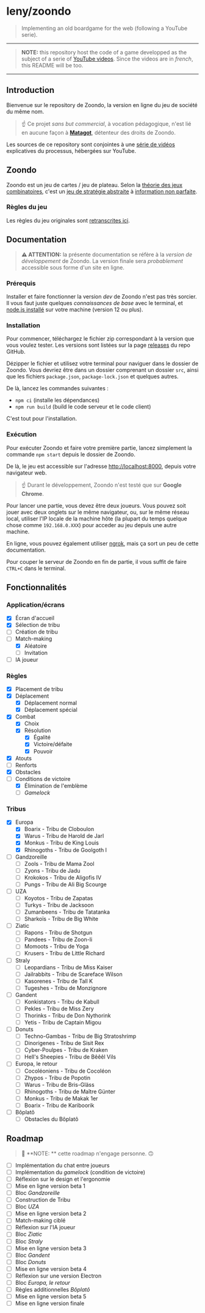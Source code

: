 # leny/zoondo

> Implementing an old boardgame for the web (following a YouTube serie).

* * *

> **NOTE:** this repository host the code of a game developped as the subject of a serie of [YouTube videos](https://www.youtube.com/playlist?list=PLiqWBsRPUup73D6Mew2s1XsoyXp6eaHjp). Since the videos are in *french*, this README will be too.

* * *

## Introduction

Bienvenue sur le repository de Zoondo, la version en ligne du jeu de société du même nom.

> ☝️ Ce projet *sans but commercial*, à vocation pédagogique, n'est lié en aucune façon à [**Matagot**](https://www.matagot.com), détenteur des droits de Zoondo.

Les sources de ce repository sont conjointes à une [série de vidéos](https://www.youtube.com/playlist?list=PLiqWBsRPUup73D6Mew2s1XsoyXp6eaHjp) explicatives du processus, hébergées sur YouTube.

## Zoondo

Zoondo est un jeu de cartes / jeu de plateau. Selon la [théorie des jeux combinatoires](https://fr.wikipedia.org/wiki/Th%C3%A9orie_des_jeux_combinatoires), c'est un [jeu de stratégie abstraite](https://fr.wikipedia.org/wiki/Jeu_de_strat%C3%A9gie_combinatoire_abstrait) à [information non parfaite](https://fr.wikipedia.org/wiki/Th%C3%A9orie_des_jeux#Information_compl%C3%A8te_et_information_incompl%C3%A8te).

### Règles du jeu

Les règles du jeu originales sont [retranscrites ici](./docs/gamerules.md).

## Documentation

> **⚠️ ATTENTION:** la présente documentation se réfère à la _version de développement_ de Zoondo. La version finale sera _probablement_ accessible sous forme d'un site en ligne.

### Prérequis

Installer et faire fonctionner la version *dev* de Zoondo n'est pas très sorcier. Il vous faut juste quelques *connaissances de base* avec le terminal, et [node.js installé](https://nodejs.org/en/download/) sur votre machine (version 12 ou plus).

### Installation

Pour commencer, téléchargez le fichier zip correspondant à la version que vous voulez tester. Les versions sont listées sur la page [releases](https://github.com/leny/zoondo/releases) du repo GitHub.

Dézipper le fichier et utilisez votre terminal pour naviguer dans le dossier de Zoondo. Vous devriez être dans un dossier comprenant un dossier `src`, ainsi que les fichiers `package.json`, `package-lock.json` et quelques autres.

De là, lancez les commandes suivantes :

- `npm ci` (installe les dépendances)
- `npm run build` (build le code serveur et le code client)

C'est tout pour l'installation.

### Exécution

Pour exécuter Zoondo et faire votre première partie, lancez simplement la commande `npm start` depuis le dossier de Zoondo.

De là, le jeu est accessible sur l'adresse [http://localhost:8000](http://localhost:8000), depuis votre navigateur web.

> ☝️ Durant le développement, Zoondo n'est testé que sur **Google Chrome**.

Pour lancer une partie, vous devez être deux joueurs. Vous pouvez soit jouer avec deux onglets sur le même navigateur, ou, sur le même réseau local, utiliser l'IP locale de la machine hôte (la plupart du temps quelque chose comme `192.168.0.XXX`) pour acceder au jeu depuis une autre machine.

En ligne, vous pouvez également utiliser [ngrok](https://ngrok.com), mais ça sort un peu de cette documentation.

Pour couper le serveur de Zoondo en fin de partie, il vous suffit de faire `CTRL+C` dans le terminal.

## Fonctionnalités

### Application/écrans

- [x] Écran d'accueil
- [x] Sélection de tribu
- [ ] Création de tribu
- [ ] Match-making
	- [x] Aléatoire
	- [ ] Invitation
- [ ] IA joueur

### Règles

- [x] Placement de tribu
- [x] Déplacement
  - [x] Déplacement normal
  - [x] Déplacement spécial
- [x] Combat
  - [x] Choix
  - [x] Résolution
	  - [x] Égalité
	  - [x] Victoire/défaite
	  - [x] Pouvoir
- [x] Atouts
- [ ] Renforts
- [x] Obstacles
- [ ] Conditions de victoire
    - [x] Élimination de l'emblème
    - [ ] _Gamelock_

### Tribus

- [x] Europa
	- [x] Boarix - Tribu de Cloboulon
	- [x] Warus - Tribu de Harold de Jarl
	- [x] Monkus - Tribu de King Louis
	- [x] Rhinogoths - Tribu de Goolgoth I
- [ ] Gandzoreille
	- [ ] Zools - Tribu de Mama Zool
	- [ ] Zyons - Tribu de Jadu
	- [ ] Krokokos - Tribu de Aligofis IV
	- [ ] Pungs - Tribu de Ali Big Scourge
- [ ] UZA
	- [ ] Koyotos - Tribu de Zapatas
	- [ ] Turkys - Tribu de Jacksoon
	- [ ] Zumanbeens - Tribu de Tatatanka
	- [ ] Sharkoïs - Tribu de Big White
- [ ] Ziatic
	- [ ] Rapons - Tribu de Shotgun
	- [ ] Pandees - Tribu de Zoon-li
	- [ ] Momoots - Tribu de Yoga
	- [ ] Krusers - Tribu de Little Richard
- [ ] Straly
	- [ ] Leopardians - Tribu de Miss Kaiser
	- [ ] Jailrabbits - Tribu de Scareface Wilson
	- [ ] Kasorenes - Tribu de Tall K
	- [ ] Tugeshes - Tribu de Monzignore
- [ ] Gandent
	- [ ] Konkistators - Tribu de Kabull
	- [ ] Pekles - Tribu de Miss Zery
	- [ ] Thorinks - Tribu de Don Nythorink
	- [ ] Yetis - Tribu de Captain Migou
- [ ] Donuts
	- [ ] Techno-Gambas - Tribu de Big Stratoshrimp
	- [ ] Dinorigenes - Tribu de Sisit Rex
	- [ ] Cyber-Poulpes - Tribu de Kraken
	- [ ] Hell's Sheepies - Tribu de Bêêêl Vils
- [ ] Europa, le retour
	- [ ] Cocoléoniens - Tribu de Cocoléon
	- [ ] Zhypos - Tribu de Popotin
	- [ ] Warus - Tribu de Bris-Gläss
	- [ ] Rhinogoths - Tribu de Maître Günter
	- [ ] Monkus - Tribu de Makak 1er
	- [ ] Boarix - Tribu de Kariboorik
- [ ] Bôplatô
	- [ ] Obstacles du Bôplatô

## Roadmap

> 🤘 **NOTE: ** cette roadmap n'engage personne. 🙃

- [ ] Implémentation du chat entre joueurs
- [ ] Implémentation du _gamelock_ (condition de victoire)
- [ ] Réflexion sur le design et l'ergonomie
- [ ] Mise en ligne version beta 1
- [ ] Bloc *Gandzoreille*
- [ ] Construction de Tribu
- [ ] Bloc *UZA*
- [ ] Mise en ligne version beta 2
- [ ] Match-making ciblé
- [ ] Réflexion sur l'IA joueur
- [ ] Bloc *Ziatic*
- [ ] Bloc *Straly*
- [ ] Mise en ligne version beta 3
- [ ] Bloc *Gandent*
- [ ] Bloc *Donuts*
- [ ] Mise en ligne version beta 4
- [ ] Réflexion sur une version Electron
- [ ] Bloc *Europa, le retour*
- [ ] Règles additionnelles _Bôplatô_
- [ ] Mise en ligne version beta 5
- [ ] Mise en ligne version finale
